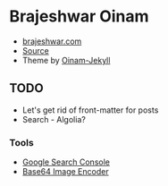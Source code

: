 # Brajeshwar Oinam

- [brajeshwar.com](https://brajeshwar.com)
- [Source](https://github.com/brajeshwar/brajeshwar.github.io)
- Theme by [Oinam-Jekyll](https://oinam.github.io/oinam-jekyll/)

## TODO

- Let's get rid of front-matter for posts
- Search - Algolia?

### Tools

- [Google Search Console](https://search.google.com/search-console)
- [Base64 Image Encoder](https://elmah.io/tools/base64-image-encoder/)
